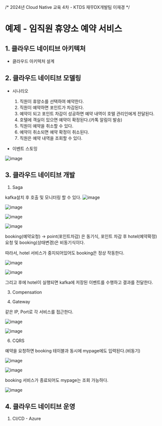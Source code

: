 /*
2024년 Cloud Native 교육 4차 - KTDS 재무DX개발팀 이재경
*/

# 예제 - 임직원 휴양소 예약 서비스

## 1. 클라우드 네이티브 아키텍처
* 클라우드 아키텍처 설계




## 2. 클라우드 네이티브 모델링
* 시나리오
  1) 직원이 휴양소를 선택하여 예약한다.
  2) 직원이 예약하면 포인트가 차감된다.
  3) 예약이 되고 포인트 차감이 성공하면 예약 내역이 호텔 관리인에게 전달된다.
  4) 호텔에 객실이 있으면 예약이 확정된다.(카톡 알림이 발송)
  5) 직원이 예약을 취소할 수 있다.
  6) 예약이 취소되면 예약 확정이 취소된다.
  7) 직원은 예약 내역을 조회할 수 있다.

   
* 이벤트 스토밍


![image](https://github.com/user-attachments/assets/6cbede3f-50ff-4d0b-b6db-66122b3d5934)




## 3. 클라우드 네이티브 개발
1) Saga

kafka설치 후 호출 및 모니터링 할 수 있다.
![image](https://github.com/user-attachments/assets/a93908c8-0cfe-4802-ada6-ea71a8e6523f)

![image](https://github.com/user-attachments/assets/6a1e3d6c-222c-4c53-87d7-5d446ebe387e)

![image](https://github.com/user-attachments/assets/e811b682-0073-49b1-9d2c-3ff72bf73202)

![image](https://github.com/user-attachments/assets/a53b22c1-6fa5-4f2b-ae69-322aa6de127b)



booking(예약요청) -> point(포인트차감) 은 동기식,
포인트 차감 후 hotel(예약확정) 요청 및 booking(상태변경)은 비동기식이다.

따라서, hotel 서비스가 중지되어있어도 booking은 정상 작동한다.

![image](https://github.com/user-attachments/assets/86b23a91-41fe-4e16-9363-7fd500e979a4)

![image](https://github.com/user-attachments/assets/c10f2264-f3d9-43e8-be7d-af6289497431)


그리고 후에 hotel이 실행되면 kafka에 저장된 이벤트를 수행하고 결과를 전달한다.



3) Compensation


4) Gateway

같은 IP, Port로 각 서비스를 접근한다.

![image](https://github.com/user-attachments/assets/6619c5a8-d4cf-433a-a894-19a3dcd6f074)

![image](https://github.com/user-attachments/assets/39f55a7f-a6f6-4d09-8800-b0ead3025cfb)



6) CQRS

예약을 요청하면 booking 테이블과 동시에 mypage에도 입력된다.(비동기)

![image](https://github.com/user-attachments/assets/4d09801d-9be0-4633-8877-9df8ff3fb3c1)

![image](https://github.com/user-attachments/assets/cd4e9e50-f3a8-4c24-acdf-33288adbd224)


booking 서비스가 종료되어도 mypage는 조회 가능하다.

![image](https://github.com/user-attachments/assets/9f6a4caa-41c0-4143-8b7f-555a123ef4be)




## 4. 클라우드 네이티브 운영
1) CI/CD - Azure
